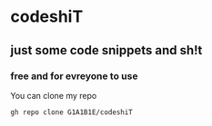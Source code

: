 # codeshiT
## just some code snippets and sh!t
### free and for evreyone to use

You can clone my repo

```
gh repo clone G1A1B1E/codeshiT
```
